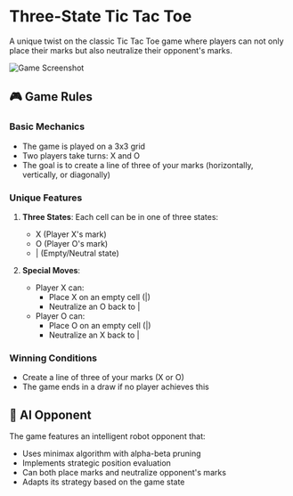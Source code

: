 # Three-State Tic Tac Toe

A unique twist on the classic Tic Tac Toe game where players can not only place their marks but also neutralize their opponent's marks.

![Game Screenshot]()

## 🎮 Game Rules

### Basic Mechanics
- The game is played on a 3x3 grid
- Two players take turns: X and O
- The goal is to create a line of three of your marks (horizontally, vertically, or diagonally)

### Unique Features
1. **Three States**: Each cell can be in one of three states:
   - X (Player X's mark)
   - O (Player O's mark)
   - | (Empty/Neutral state)

2. **Special Moves**:
   - Player X can:
     - Place X on an empty cell (|)
     - Neutralize an O back to |
   - Player O can:
     - Place O on an empty cell (|)
     - Neutralize an X back to |

### Winning Conditions
- Create a line of three of your marks (X or O)
- The game ends in a draw if no player achieves this

## 🤖 AI Opponent

The game features an intelligent robot opponent that:
- Uses minimax algorithm with alpha-beta pruning
- Implements strategic position evaluation
- Can both place marks and neutralize opponent's marks
- Adapts its strategy based on the game state
